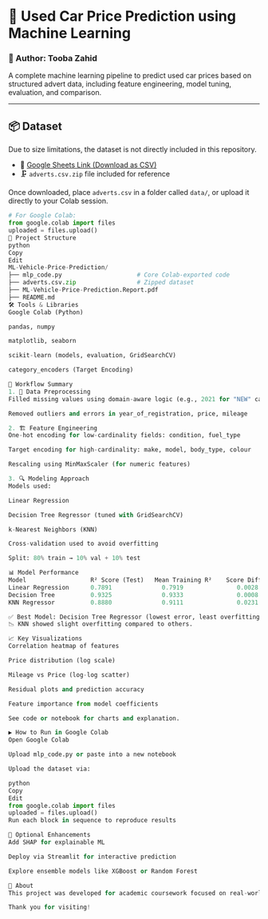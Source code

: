 # 🚗 Used Car Price Prediction using Machine Learning

### 👤 Author: Tooba Zahid  
A complete machine learning pipeline to predict used car prices based on structured advert data, including feature engineering, model tuning, evaluation, and comparison.

---

## 📦 Dataset

Due to size limitations, the dataset is not directly included in this repository.

- 🔗 [Google Sheets Link (Download as CSV)](https://docs.google.com/spreadsheets/d/1JOq6Is1VLsvQ_LwsqtPUqT3G-j_05k9XzwJSOO1wU4o/edit?usp=sharing)
- 🗜️ `adverts.csv.zip` file included for reference

Once downloaded, place `adverts.csv` in a folder called `data/`, or upload it directly to your Colab session.

```python
# For Google Colab:
from google.colab import files
uploaded = files.upload()
📁 Project Structure
python
Copy
Edit
ML-Vehicle-Price-Prediction/
├── mlp_code.py                     # Core Colab-exported code
├── adverts.csv.zip                 # Zipped dataset
├── ML-Vehicle-Price-Prediction.Report.pdf
├── README.md
🛠️ Tools & Libraries
Google Colab (Python)

pandas, numpy

matplotlib, seaborn

scikit-learn (models, evaluation, GridSearchCV)

category_encoders (Target Encoding)

🔬 Workflow Summary
1. 🧼 Data Preprocessing
Filled missing values using domain-aware logic (e.g., 2021 for "NEW" cars)

Removed outliers and errors in year_of_registration, price, mileage

2. 🏗️ Feature Engineering
One-hot encoding for low-cardinality fields: condition, fuel_type

Target encoding for high-cardinality: make, model, body_type, colour

Rescaling using MinMaxScaler (for numeric features)

3. 🔍 Modeling Approach
Models used:

Linear Regression

Decision Tree Regressor (tuned with GridSearchCV)

k-Nearest Neighbors (KNN)

Cross-validation used to avoid overfitting

Split: 80% train → 10% val + 10% test

📊 Model Performance
Model	               R² Score (Test)	 Mean Training R²	 Score Difference
Linear Regression	   0.7891	           0.7919	            0.0028
Decision Tree	       0.9325	           0.9333	            0.0008
KNN Regressor	       0.8880	           0.9111	            0.0231

✅ Best Model: Decision Tree Regressor (lowest error, least overfitting)
📉 KNN showed slight overfitting compared to others.

📈 Key Visualizations
Correlation heatmap of features

Price distribution (log scale)

Mileage vs Price (log-log scatter)

Residual plots and prediction accuracy

Feature importance from model coefficients

See code or notebook for charts and explanation.

▶️ How to Run in Google Colab
Open Google Colab

Upload mlp_code.py or paste into a new notebook

Upload the dataset via:

python
Copy
Edit
from google.colab import files
uploaded = files.upload()
Run each block in sequence to reproduce results

🔧 Optional Enhancements
Add SHAP for explainable ML

Deploy via Streamlit for interactive prediction

Explore ensemble models like XGBoost or Random Forest

🙋 About
This project was developed for academic coursework focused on real-world machine learning challenges. It demonstrates end-to-end model development, with emphasis on clean feature engineering, evaluation methodology, and visual insight.

Thank you for visiting!
